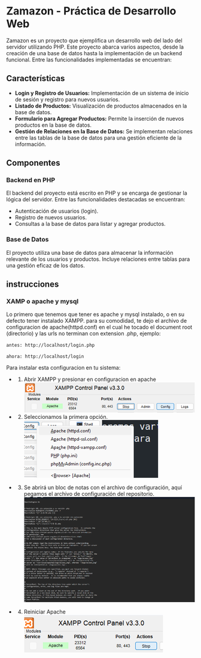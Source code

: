 # Zamazon - Práctica de Desarrollo Web

Zamazon es un proyecto que ejemplifica un desarrollo web del lado del servidor utilizando PHP. Este proyecto abarca varios aspectos, desde la creación de una base de datos hasta la implementación de un backend funcional. Entre las funcionalidades implementadas se encuentran:

## Características

- **Login y Registro de Usuarios:** Implementación de un sistema de inicio de sesión y registro para nuevos usuarios.
- **Listado de Productos:** Visualización de productos almacenados en la base de datos.
- **Formulario para Agregar Productos:** Permite la inserción de nuevos productos en la base de datos.
- **Gestión de Relaciones en la Base de Datos:** Se implementan relaciones entre las tablas de la base de datos para una gestión eficiente de la información.

## Componentes

### Backend en PHP

El backend del proyecto está escrito en PHP y se encarga de gestionar la lógica del servidor. Entre las funcionalidades destacadas se encuentran:

- Autenticación de usuarios (login).
- Registro de nuevos usuarios.
- Consultas a la base de datos para listar y agregar productos.

### Base de Datos

El proyecto utiliza una base de datos para almacenar la información relevante de los usuarios y productos. Incluye relaciones entre tablas para una gestión eficaz de los datos.

## instrucciones

### XAMP o apache y mysql

Lo primero que tenemos que tener es apache y mysql instalado, o en su defecto tener instalado
XAMPP.
para su comodidad, te dejo el archivo de configuracion de apache(httpd.conf) en el cual he tocado el document root (directorio) y las urls no terminan con extension .php, ejemplo:

```url
antes: http://localhost/login.php
```

```url
ahora: http://localhost/login
```

Para instalar esta configuracion en tu sistema:

- 1. Abrir XAMPP y presionar en configuracion en apache
     ![Alt text](./docs/images/image.png)

- 2. Seleccionamos la primera opción.
     ![Alt text](./docs/images/config.png)

* 3. Se abrirá un bloc de notas con el archivo de configuración, aquí pegamos el archivo de configuración del repositorio.
     ![Alt text](./docs/images/bloc.png)

- 4. Reiniciar Apache
     ![Alt text](./docs/images/restart.png)
